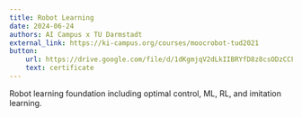 ```yaml
---
title: Robot Learning
date: 2024-06-24
authors: AI Campus x TU Darmstadt
external_link: https://ki-campus.org/courses/moocrobot-tud2021
button:
    url: https://drive.google.com/file/d/1dKgmjqV2dLkIIBRYfD8z8csODzCCFk19/view?usp=drive_link
    text: certificate
---
```


Robot learning foundation including optimal control, ML, RL, and imitation learning. 

<!--more-->